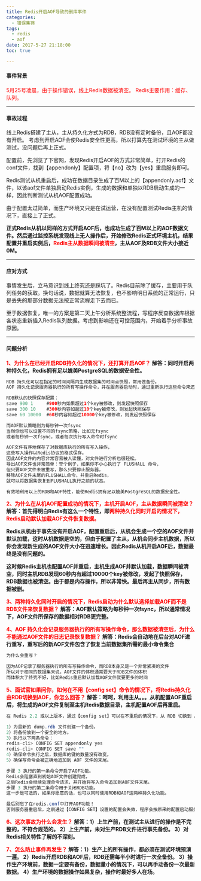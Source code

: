 ```yaml
---
title: Redis开启AOF导致的删库事件
categories:
  - 错误集锦
tags:
  - redis
  - aof
date: 2017-5-27 21:18:00
toc: true

---
```


#### 事件背景
<font style="color:red">5月25号凌晨，由于操作错误，线上Redis数据被清空。
Redis主要作用：缓存、队列。</font>

---

#### 事故过程
线上Redis搭建了主从，主从持久化方式为RDB，RDB没有定时备份，且AOF都没有开启。
考虑到开启AOF会使Redis安全性更高，所以打算先在测试环境的主从做测试，没问题后再上正式。

配置前，先浏览了下官网，发现Redis开启AOF的方式非常简单，打开Redis的conf文件，找到【appendonly】配置项，将【no】改为【yes】重启服务即可。

Redis测试从机重启后，成功在数据目录生成了百M以上的【appendonly.aof】文件，以该aof文件单独启动Redis实例，生成的数据和单独以RDB启动生成的一样，因此判断测试从机AOF配置成功。

由于配置太过简单，而生产环境又只是在试运营，在没有配置测试Redis主机的情况下，直接上了正式。

**正式Redis从机以同样的方式开启AOF后，也成功生成了百M以上的AOF数据文件。然后通过监控系统发现线上无人操作后，开始修改Redis正式环境主机，结果配置并重启实例后，<font style="color:red">Redis主从数据瞬间被清空</font>，主从AOF及RDB文件大小接近0M。**

<!-- more -->

---

#### 应对方式
事情发生后，立马意识到线上终究还是踩坑了。Redis目前除了缓存，主要用于队列任务的获取。换句话说，数据就算无法恢复，也不影响明日系统的正常运行，只是丢失的那部分数据无法按正常流程走下去而已。

至于数据恢复，唯一的方案是第二天上午分析系统整流程，写程序反查数据库根据各状态重新插入Redis队列数据。考虑到影响还在可控范围内，开始着手分析事故原因。

---

#### 问题分析
<font style="color:red">**1、为什么在已经开启RDB持久化的情况下，还打算开启AOF？**</font>
**解答：同时开启两种持久化，Redis拥有足以媲美PostgreSQL的数据安全性。**

```java
RDB 持久化可以在指定的时间间隔内生成数据集的时间点快照，常用做备份。
AOF 持久化记录服务器执行的所有写操作命令，并在服务器启动时，通过重新执行这些命令来还原数据集。

RDB默认的快照保存配置：
save 900 1     #900秒内如果超过1个key被修改，则发起快照保存
save 300 10    #300秒内容如超过10个key被修改，则发起快照保存
save 60 10000  #60秒内容如超过10000个key被修改，则发起快照保存

而AOF默认策略则为每秒钟一次fsync
当然你也可以设置不同的fsync策略，比如无fsync
或者每秒钟一次fsync，或者每次执行写入命令时fsync

AOF文件有序地保存了对数据库执行的所有写入操作，
这些写入操作以Redis协议的格式保存。
因此AOF文件的内容非常容易被人读懂，对文件进行分析也很轻松。 
导出AOF文件也非常简单：举个例子，如果你不小心执行了 FLUSHALL 命令，
但只要AOF文件未被重写，那么只要停止服务器，
移除AOF文件末尾的FLUSHALL命令，并重启Redis，
就可以将数据集恢复到FLUSHALL执行之前的状态。

有效地利用以上的RDB和AOF特性，能使Redis拥有足以媲美PostgreSQL的数据安全性。
```

<font style="color:red">**2、为什么在从机AOF配置成功的情况下，主机开启AOF，主从数据瞬间被清空？**</font>
**解答：首先得明白Redis有这么一个特性，即<font style="color:red">两种持久化同时开启的情况下，Redis启动默认加载AOF文件恢复数据。</font>**

**Redis从机由于事先没有开启AOF，配置重启后，从机会生成一个空的AOF文件并默认加载，这时从机数据是空的，但由于配置了主从，从机会同步主机数据，所以你会发现新生成的AOF文件大小在迅速增长。因此Redis从机开启AOF后，数据最终是没有问题的。**

**这时候Redis主机也配置AOF并重启，主机生成AOF并默认加载，数据瞬间被清空，同时主机RDB发现60秒内有超过10000个key被修改，发起了快照保存，RDB数据也被清空。由于都是内存操作，所以非常快。最后再主从同步，所有数据被删。**

<font style="color:red">**3、两种持久化同时开启的情况下，Redis启动为什么默认选择加载AOF而不是RDB文件来恢复数据？**</font>
**解答：AOF默认策略为每秒钟一次fsync，所以通常情况下，AOF文件所保存的数据相对RDB更完整。**

<font style="color:red">**4、AOF 持久化会记录服务器执行的所有写操作命令，那么数据被清空后，为什么不能通过AOF文件的日志记录恢复数据？**</font>
**解答：Redis会自动地在后台对AOF进行重写，重写后的新AOF文件包含了恢复当前数据集所需的最小命令集合**

```java
为什么会重写？

因为AOF记录了服务器执行的所有写操作命令，而RDB本身又是一个非常紧凑的文件
所以对于相同的数据集来说，AOF文件的体积通常要大于RDB文件的体积
而体积大了终究不好，比如Redis重启默认加载AOF文件就要更多的时间
```

<font style="color:red">**5、面试官如果问你，如何在不用【config set】命令的情况下，将Redis持久化由RDB切换到AOF，你怎么回答？**</font>
**解答：呵呵，利用主从。。。从机配置AOF重启后，将生成的AOF文件复制至主机Redis数据目录，主机配置AOF后再重启。**

```java
在 Redis 2.2 或以上版本，通过【config set】可以在不重启的情况下，从 RDB 切换到 AOF。

1）为最新的 dump.rdb 文件创建一个备份。
2）将备份放到一个安全的地方。
3）执行以下两条命令：
redis-cli> CONFIG SET appendonly yes
redis-cli> CONFIG SET save ""
4）确保命令执行之后，数据库的键的数量没有改变。
5）确保写命令会被正确地追加到 AOF 文件的末尾。

步骤 3 执行的第一条命令开启了AOF功能。
Redis会阻塞直到初始AOF文件创建完成，
之后Redis会继续处理命令请求，并开始将写入命令追加到AOF文件末尾。
步骤 3 执行的第二条命令用于关闭RDB功能。
这一步是可选的，如果你愿意的话，也可以同时使用RDB和AOF这两种持久化功能。

最后别忘了在redis.conf中打开AOF功能！
否则服务器重启后，之前通过【CONFIG SET】设置的配置会失效，程序会按原来的配置启动服务器。
```
<font style="color:red">**6、这次事故为什么会发生？**</font>
**解答：1）上生产前，在测试主从进行的操作是不完整的，不符合规范的。
2）上生产前，未对生产RDB文件进行事先备份。
3）对Redis相关特性了解的不深刻。**

<font style="color:red">**7、怎么防止事件再发生？**</font>
**解答：1）生产上的所有操作，都必须在测试环境预演一遍。
2）Redis开启RDB和AOF后，RDB还需每半小时进行一次全备份。
3）操作生产环境前，数据一定要有备份，数据量小的情况下，可以再手动备份一次最新数据。
4）生产环境的数据操作如果复杂，操作时最好多人在场。**
